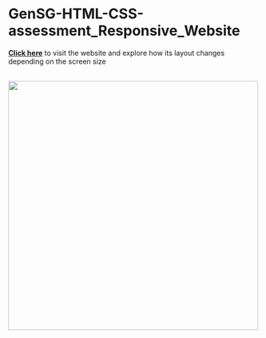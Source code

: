 # GenSG-HTML-CSS-assessment_Responsive_Website

**[Click here](https://mattn4.github.io/GenSG-HTML-CSS-assessment_Responsive_Website/)** to visit the website and explore how its layout changes depending on the screen size<br><br>

<a href="#"><img src="/capstone_colmar_assets/videos/colmaracademy.gif" width="500"></a>
